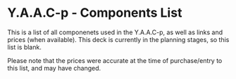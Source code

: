 <!-- ======================================== yaacp-components.md Start ======================================== -->


<!-- ------------------------------ Intro Start ------------------------------ -->

# Y.A.A.C-p - Components List

This is a list of all componenets used in the Y.A.A.C-p, as well as links and prices (when available).  This deck is currently in the planning stages, so this list is blank.

<!-- ------------------------------ Intro End ------------------------------ -->


<!-- ------------------------------ Outro Start ------------------------------ -->

Please note that the prices were accurate at the time of purchase/entry to this list, and may have changed.

<!-- ------------------------------ Outro End ------------------------------ -->


<!-- ======================================== yaacp-components.md End ======================================== -->
